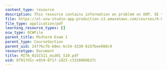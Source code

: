 ```yaml
---
content_type: resource
description: This resource contains information on problem on OOP, SE to DE, and diagnosis.
file: https://ol-ocw-studio-app-production.s3.amazonaws.com/courses/6-01sc-introduction-to-electrical-engineering-and-computer-science-i-spring-2011/8f817d1ce91007171d23c3328060b37c_MIT6_01SCS11_mid01_S10.pdf
file_type: application/pdf
learning_resource_types: []
ocw_type: OCWFile
parent_title: Midterm Exam 1
parent_type: CourseSection
parent_uid: 24776cfb-b0ec-bc54-3330-815fbee988c9
resourcetype: Document
title: MIT6_01SCS11_mid01_S10.pdf
uid: 8f817d1c-e910-0717-1d23-c3328060b37c
---
```

